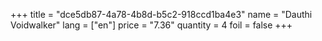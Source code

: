 +++
title = "dce5db87-4a78-4b8d-b5c2-918ccd1ba4e3"
name = "Dauthi Voidwalker"
lang = ["en"]
price = "7.36"
quantity = 4
foil = false
+++
